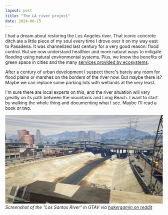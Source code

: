 ```yaml
---
layout: post
title: "The LA river project"
date: 2024-06-15
---
```


I had a dream about restoring the Los Angeles river. That iconic concrete ditch ate a little piece of my soul every time I drove over it on my way east to Pasadena. It was channelized last century for a very good reason: flood control. But we now understand healthier and more natural ways to mitigate flooding using natural environmental systems. Plus, we know the benefits of green space in cities and the many [services provided by ecosystems](https://www.climatehubs.usda.gov/ecosystem-services).

After a century of urban development I suspect there's barely any room for flood plains or marshes on the borders of the river now. But maybe there is? Maybe we can replace some parking lots with wetlands at the very least.

I'm sure there are local experts on this, and the river situation will vary greatly on its path between the mountains and Long Beach. I want to start by walking the whole thing and documenting what I see. Maybe I'll read a book or two.

![](../images/la-river-gta.png)
*Screenshot of the "Los Santos River" in GTAV via [hakergamin on reddit](https://old.reddit.com/r/GTA/comments/17xhito/hey_guys_does_any_one_know_what_this_place_from/)*